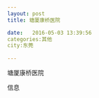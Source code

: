 ```yaml
--- 
layout: post 
title: 塘厦康桥医院

date:   2016-05-03 13:39:56 
categories:其他  
city:东莞
  
--- 
```

   
塘厦康桥医院

信息

